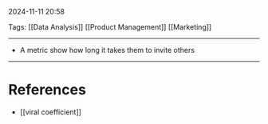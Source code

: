 2024-11-11 20:58

Tags: [[Data Analysis]] [[Product Management]] [[Marketing]]

---

- A metric show how long it takes them to invite others

---
# References
- [[viral coefficient]]